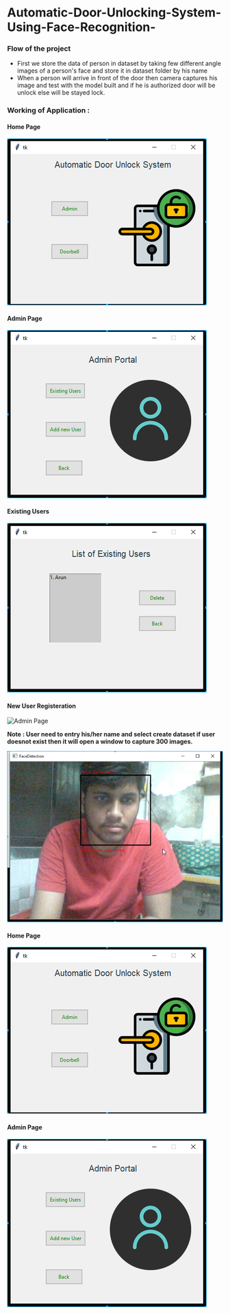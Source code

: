 # Automatic-Door-Unlocking-System-Using-Face-Recognition-

### Flow of the project
* First we store the data of person in dataset by taking few different angle images of a person's face and store it in dataset folder by his name
* When a person will arrive in front of the door then camera captures his image and test with the model built and if he is authorized door will be unlock else will be stayed lock.

### Working of Application : 

#### Home Page
![Home Page](Photos_DoorUnlcok/Home.png)

#### Admin Page
![Admin Page](Photos_DoorUnlcok/Admin.png)

#### Existing Users
![Home Page](Photos_DoorUnlcok/ExistingsUsers.png)

#### New User Registeration

![Admin Page](Photos_DoorUnlcok/'createimages.png')

**Note : User need to entry his/her name and select create dataset if user doesnot exist then it will open a window to capture 300 images.**


![Admin Page](Photos_DoorUnlcok/get_images.png)

#### Home Page
![Home Page](Photos_DoorUnlcok/Home.png)

#### Admin Page
![Admin Page](Photos_DoorUnlcok/Admin.png)
